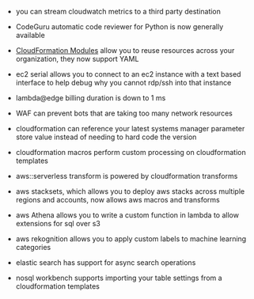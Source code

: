 - you can stream cloudwatch metrics to a third party destination

- CodeGuru automatic code reviewer for Python is now generally available

- [CloudFormation Modules](https://aws.amazon.com/about-aws/whats-new/2021/04/aws-cloudformation-modules-provides-yaml-delimiter-support/) allow you to reuse resources across your organization, they now support YAML

- ec2 serial allows you to connect to an ec2 instance with a text based interface to help debug why you cannot rdp/ssh into that instance

- lambda@edge billing duration is down to 1 ms

- WAF can prevent bots that are taking too many network resources

- cloudformation can reference your latest systems manager parameter store value instead of needing to hard code the version

- cloudformation macros perform custom processing on cloudformation templates

- aws::serverless transform is powered by cloudformation transforms

- aws stacksets, which allows you to deploy aws stacks across multiple regions and accounts, now allows aws macros and transforms

- aws Athena allows you to write a custom function in lambda to allow extensions for sql over s3

- aws rekognition allows you to apply custom labels to machine learning categories

- elastic search has support for async search operations

- nosql workbench supports importing your table settings from a cloudformation templates
